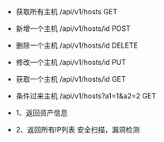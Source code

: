 - 获取所有主机 /api/v1/hosts            GET
- 新增一个主机 /api/v1/hosts/id         POST
- 删除一个主机 /api/v1/hosts/id         DELETE
- 修改一个主机 /api/v1/hosts/id         PUT
- 获取一个主机 /api/v1/hosts/id         GET
- 条件过来主机 /api/v1/hosts?a1=1&a2=2  GET

- 1、返回资产信息
- 2、返回所有IP列表 安全扫描，漏洞检测
